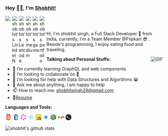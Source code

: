 ### Hey 👋🏽, I'm [Shobhit!](http://shobhitsingh.ml) 

<a href="https://twitter.com/shobhit_singh29">
  <img align="left" width="22px" src="https://cdn.jsdelivr.net/npm/simple-icons@v3/icons/twitter.svg" />
</a>
<a href="https://www.linkedin.com/in/shobhitsingh29/">
  <img align="left" alt="shobhit's LinkdeIN" width="22px" src="https://cdn.jsdelivr.net/npm/simple-icons@v3/icons/linkedin.svg" />
</a>
<a href="https://leetcode.com/shobhitsingh29/">
  <img align="left" alt="shobhit's Leetcode" width="22px" src="https://cdn.jsdelivr.net/npm/simple-icons@v3/icons/leetcode.svg" />
</a>
<a href="https://medium.com/@shobhitsingh29/">
  <img align="left" alt="shobhit's medium" width="22px" src="https://cdn.jsdelivr.net/npm/simple-icons@v3/icons/medium.svg" />
</a>
<a href="https://uideveloper.tk">
  <img align="left" alt="shobhit's game" width="22px" src="https://cdn.jsdelivr.net/npm/simple-icons@v3/icons/mdnwebdocs.svg" />
</a>
<a href="https://shobhitsingh.ml">
  <img align="left" alt="shobhit's portfolio" width="22px" src="https://cdn.jsdelivr.net/npm/simple-icons@v3/icons/matternet.svg" />
</a>

<br />
<br />

Hi, I'm shobhit singh, a Full Stack Developer 🚀 from India, currently, I'm a Team Member @Flipkart 😎 . Beside's programming, I enjoy eating food and traveling.

  <img align="right" alt="GIF" src="https://media.giphy.com/media/836HiJc7pgzy8iNXCn/giphy.gif" />
  
**Talking about Personal Stuffs:**

- 🌱 I’m currently learning GraphQL and web components 
- 👯 I’m looking to collaborate on 🤝
- 🤔 I’m looking for help with Data Structures and Algorithms 😭
- 💬 Ask me about anything, I am happy to help
- 📫 How to reach me: shobhitsingh29@gmail.com
- 📝[Resume](https://drive.google.com/file/d/1UAx-e5mmjOYFwEcNxNk66dSnmOCSL6kF/view?usp=sharing)

**Languages and Tools:**  

<code><img height="20" src="https://raw.githubusercontent.com/github/explore/80688e429a7d4ef2fca1e82350fe8e3517d3494d/topics/html/html.png"></code>
<code><img height="20" src="https://raw.githubusercontent.com/github/explore/80688e429a7d4ef2fca1e82350fe8e3517d3494d/topics/css/css.png"></code>
<code><img height="20" src="https://raw.githubusercontent.com/github/explore/80688e429a7d4ef2fca1e82350fe8e3517d3494d/topics/graphql/graphql.png"></code>
<code><img height="20" src="https://raw.githubusercontent.com/github/explore/80688e429a7d4ef2fca1e82350fe8e3517d3494d/topics/react/react.png"></code>
<code><img height="20" src="https://raw.githubusercontent.com/github/explore/80688e429a7d4ef2fca1e82350fe8e3517d3494d/topics/javascript/javascript.png"></code>
<code><img height="20" src="https://raw.githubusercontent.com/github/explore/5c058a388828bb5fde0bcafd4bc867b5bb3f26f3/topics/webpack/webpack.png"></code>
<code><img height="20" src="https://raw.githubusercontent.com/github/explore/80688e429a7d4ef2fca1e82350fe8e3517d3494d/topics/nodejs/nodejs.png"></code>
<code><img height="20" src="https://raw.githubusercontent.com/github/explore/80688e429a7d4ef2fca1e82350fe8e3517d3494d/topics/git/git.png"></code>
<code><img height="20" src="https://raw.githubusercontent.com/github/explore/80688e429a7d4ef2fca1e82350fe8e3517d3494d/topics/terminal/terminal.png"></code>



![shobhit's github stats](https://github-readme-stats.vercel.app/api?username=shobhitsingh29&&show_icons=true&title_color=ffffff&icon_color=F36F21&text_color=E9414E&bg_color=ADC9FF")
